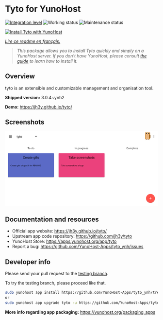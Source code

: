 <!--
N.B.: This README was automatically generated by https://github.com/YunoHost/apps/tree/master/tools/README-generator
It shall NOT be edited by hand.
-->

# Tyto for YunoHost

[![Integration level](https://dash.yunohost.org/integration/tyto.svg)](https://dash.yunohost.org/appci/app/tyto) ![Working status](https://ci-apps.yunohost.org/ci/badges/tyto.status.svg) ![Maintenance status](https://ci-apps.yunohost.org/ci/badges/tyto.maintain.svg)

[![Install Tyto with YunoHost](https://install-app.yunohost.org/install-with-yunohost.svg)](https://install-app.yunohost.org/?app=tyto)

*[Lire ce readme en français.](./README_fr.md)*

> *This package allows you to install Tyto quickly and simply on a YunoHost server.
If you don't have YunoHost, please consult [the guide](https://yunohost.org/#/install) to learn how to install it.*

## Overview

tyto is an extensible and customizable management and organisation tool.

**Shipped version:** 3.0.4~ynh2

**Demo:** https://jh3y.github.io/tyto/

## Screenshots

![Screenshot of Tyto](./doc/screenshots/screenshot.png)

## Documentation and resources

* Official app website: <https://jh3y.github.io/tyto/>
* Upstream app code repository: <https://github.com/jh3y/tyto>
* YunoHost Store: <https://apps.yunohost.org/app/tyto>
* Report a bug: <https://github.com/YunoHost-Apps/tyto_ynh/issues>

## Developer info

Please send your pull request to the [testing branch](https://github.com/YunoHost-Apps/tyto_ynh/tree/testing).

To try the testing branch, please proceed like that.

``` bash
sudo yunohost app install https://github.com/YunoHost-Apps/tyto_ynh/tree/testing --debug
or
sudo yunohost app upgrade tyto -u https://github.com/YunoHost-Apps/tyto_ynh/tree/testing --debug
```

**More info regarding app packaging:** <https://yunohost.org/packaging_apps>
